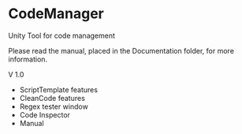 # CodeManager
Unity Tool for code management

Please read the manual, placed in the Documentation folder, for more information.

V 1.0
- ScriptTemplate features
- CleanCode features
- Regex tester window
- Code Inspector
- Manual
